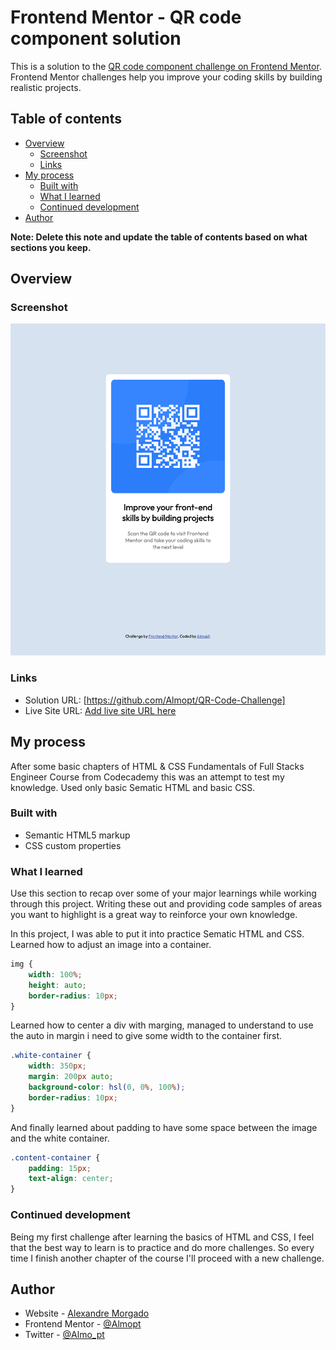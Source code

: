 # Frontend Mentor - QR code component solution

This is a solution to the [QR code component challenge on Frontend Mentor](https://www.frontendmentor.io/challenges/qr-code-component-iux_sIO_H). Frontend Mentor challenges help you improve your coding skills by building realistic projects. 

## Table of contents

- [Overview](#overview)
  - [Screenshot](#screenshot)
  - [Links](#links)
- [My process](#my-process)
  - [Built with](#built-with)
  - [What I learned](#what-i-learned)
  - [Continued development](#continued-development)
- [Author](#author)

**Note: Delete this note and update the table of contents based on what sections you keep.**

## Overview

### Screenshot

![QR-Code-Challenge-Solution](./images/solution_screenshot.png)

### Links

- Solution URL: [https://github.com/Almopt/QR-Code-Challenge]
- Live Site URL: [Add live site URL here](https://your-live-site-url.com)

## My process
After some basic chapters of HTML & CSS Fundamentals of Full Stacks Engineer Course from Codecademy this was an attempt to test my knowledge. Used only basic Sematic HTML and basic CSS.

### Built with

- Semantic HTML5 markup
- CSS custom properties

### What I learned

Use this section to recap over some of your major learnings while working through this project. Writing these out and providing code samples of areas you want to highlight is a great way to reinforce your own knowledge.

In this project, I was able to put it into practice Sematic HTML and CSS. Learned how to adjust an image into a container.
```css
img {
    width: 100%;
    height: auto;
    border-radius: 10px;
}
```

Learned how to center a div with marging, managed to understand to use the auto in margin i need to give some width to the container first.
```css
.white-container {
    width: 350px;
    margin: 200px auto;
    background-color: hsl(0, 0%, 100%);
    border-radius: 10px;
}
```

And finally learned about padding to have some space between the image and the white container.
```css
.content-container {
    padding: 15px;
    text-align: center;
}
```

### Continued development

Being my first challenge after learning the basics of HTML and CSS, I feel that the best way to learn is to practice and do more challenges. So every time I finish another chapter of the course I'll proceed with a new challenge.


## Author

- Website - [Alexandre Morgado](https://github.com/Almopt)
- Frontend Mentor - [@Almopt](https://www.frontendmentor.io/profile/Almopt)
- Twitter - [@Almo_pt](https://twitter.com/Almo_pt)

